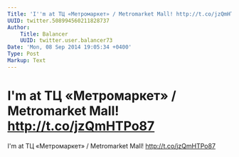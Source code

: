 ```yaml
---
Title: 'I''m at ТЦ «Метромаркет» / Metromarket Mall! http://t.co/jzQmHTPo87'
UUID: twitter.508994560211828737
Author:
    Title: Balancer
    UUID: twitter.user.balancer73
Date: 'Mon, 08 Sep 2014 19:05:34 +0400'
Type: Post
Markup: Text
---
```


# I'm at ТЦ «Метромаркет» / Metromarket Mall! http://t.co/jzQmHTPo87

I'm at ТЦ «Метромаркет» / Metromarket Mall!
http://t.co/jzQmHTPo87
